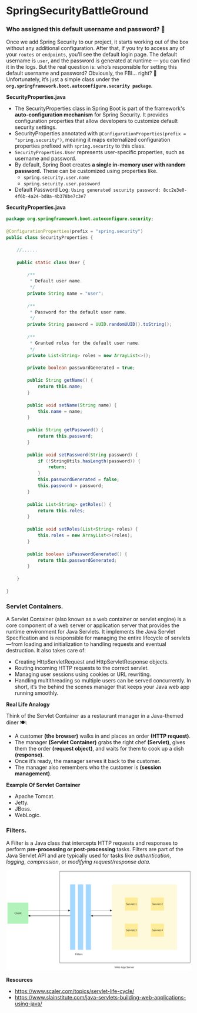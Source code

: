 # SpringSecurityBattleGround
### Who assigned this default username and password? 🤔

Once we add Spring Security to our project, it starts working out of the box without any additional configuration. After that, if you try to access any of your `routes` or `endpoints`, you'll see the default login page. The default username is `user`, and the password is generated at runtime — you can find it in the logs.
But the real question is: who’s responsible for setting this default username and password? Obviously, the FBI... right? 🙂 Unfortunately, it’s just a simple class under the **`org.springframework.boot.autoconfigure.security package`**.

**SecurityProperties.java**
- The SecurityProperties class in Spring Boot is part of the framework's **auto-configuration mechanism** for Spring Security. It provides configuration properties that allow developers to customize default security settings.
- SecurityProperties annotated with `@ConfigurationProperties(prefix = "spring.security")`, meaning it maps externalized configuration properties prefixed with `spring.security` to this class.
- `SecurityProperties.User` represents user-specific properties, such as username and password.
- By default, Spring Boot creates **a single in-memory user with random password.** These can be customized using properties like.
  - `spring.security.user.name`
  - `spring.security.user.password`
- Default Password Log: `Using generated security password: 8cc2e3e0-4f6b-4a24-bd8a-4b378be7c3e7`

**SecurityProperties.java**
```java
package org.springframework.boot.autoconfigure.security;

@ConfigurationProperties(prefix = "spring.security")
public class SecurityProperties {

	//......

	public static class User {

		/**
		 * Default user name.
		 */
		private String name = "user";

		/**
		 * Password for the default user name.
		 */
		private String password = UUID.randomUUID().toString();

		/**
		 * Granted roles for the default user name.
		 */
		private List<String> roles = new ArrayList<>();

		private boolean passwordGenerated = true;

		public String getName() {
			return this.name;
		}

		public void setName(String name) {
			this.name = name;
		}

		public String getPassword() {
			return this.password;
		}

		public void setPassword(String password) {
			if (!StringUtils.hasLength(password)) {
				return;
			}
			this.passwordGenerated = false;
			this.password = password;
		}

		public List<String> getRoles() {
			return this.roles;
		}

		public void setRoles(List<String> roles) {
			this.roles = new ArrayList<>(roles);
		}

		public boolean isPasswordGenerated() {
			return this.passwordGenerated;
		}

	}

}

```
### Servlet Containers.
A Servlet Container (also known as a web container or servlet engine) is a core component of a web server or application server that provides the runtime environment for Java Servlets. It implements the Java Servlet Specification and is responsible for managing the entire lifecycle of servlets—from loading and initialization to handling requests and eventual destruction.
It also takes care of:
- Creating HttpServletRequest and HttpServletResponse objects.
- Routing incoming HTTP requests to the correct servlet.
- Managing user sessions using cookies or URL rewriting.
- Handling multithreading so multiple users can be served concurrently.
In short, it’s the behind the scenes manager that keeps your Java web app running smoothly.

**Real Life Analogy**

Think of the Servlet Container as a restaurant manager in a Java-themed diner 🍽️:
- A customer **(the browser)** walks in and places an order **(HTTP request)**.
- The manager **(Servlet Container)** grabs the right chef **(Servlet)**, gives them the order **(request object)**, and waits for them to cook up a dish **(response)**.
- Once it’s ready, the manager serves it back to the customer.
- The manager also remembers who the customer is **(session management)**.

 **Example Of Servlet Container**
 - Apache Tomcat.
 - Jetty.
 - JBoss.
 - WebLogic.

### Filters.
A Filter is a Java class that intercepts HTTP requests and responses to perform **pre-processing or post-processing** tasks. Filters are part of the Java Servlet API and are typically used for tasks like *authentication*, *logging*, *compression*, or *modifying request/response data*.

![Servlets And Filters](https://raw.githubusercontent.com/Satya190597/SpringSecurityBattleGround/1679ef78148b7ae8eb67e7c344a44806c367fc0f/images/servlets-filters.png)

**Resources**
- https://www.scaler.com/topics/servlet-life-cycle/
- https://www.slainstitute.com/java-servlets-building-web-applications-using-java/
